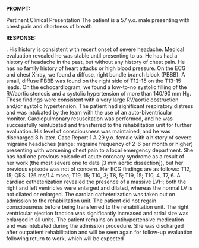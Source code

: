 **PROMPT:**

Pertinent Clinical Presentation  The patient is a 57 y.o. male presenting with chest pain and shortness of breath

**RESPONSE:**

 . His history is consistent with recent onset of severe headache. Medical evaluation revealed he was stable until presenting to us. He has had a history of headache in the past, but without any history of chest pain. He has no family history of heart attacks or high blood pressure. On the ECG and chest X-ray, we found a diffuse, right bundle branch block (PBBB). A small, diffuse PBBB was found on the right side of T12-15 on the T13-15 leads. On the echocardiogram, we found a low-to-no systolic filling of the RV/aortic stenosis and a systolic hypertension of more than 140/90 mm Hg. These findings were consistent with a very large RV/aortic obstruction and/or systolic hypertension. The patient had significant respiratory distress and was intubated by the team with the use of an auto-biventricular monitor. Cardiopulmonary resuscitation was performed, and he was successfully reintubated and transferred to the rehabilitation unit for further evaluation. His level of consciousness was maintained, and he was discharged 8 h later.  Case Report 1 A 29 y.o. female with a history of severe migraine headaches (range: migraine frequency of 2-6 per month or higher) presenting with worsening chest pain to a local emergency department. She has had one previous episode of acute coronary syndrome as a result of her work (the most severe one to date [3 mm aortic dissection]), but her previous episode was not of concern. Her ECG findings are as follows: T12, 15; QRS: 126 ms/1.4 msec; T19, 15; T10, 3; T8, 5; T19, 15; T10, 4, T7, 6. A cardiac catheterization revealed the presence of a massive LVH; both the right and left ventricles were enlarged and dilated, whereas the normal LV is not dilated or enlarged. The cardiac catheterization was taken out on admission to the rehabilitation unit. The patient did not regain consciousness before being transferred to the rehabilitation unit. The right ventricular ejection fraction was significantly increased and atrial size was enlarged in all units. The patient remains on antihypertensive medication and was intubated during the admission procedure. She was discharged after outpatient rehabilitation and will be seen again for follow-up evaluation following return to work, which will be expected